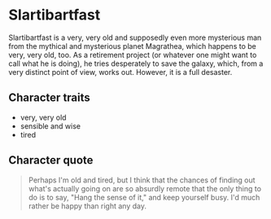# Slartibartfast

Slartibartfast is a very, very old and supposedly even more mysterious man from the mythical and mysterious planet Magrathea, which happens to be very, very old, too.
As a retirement project (or whatever one might want to call what he is doing), he tries desperately to save the galaxy, which, from a very distinct point of view, works out.
However, it is a full desaster.

## Character traits

* very, very old
* sensible and wise
* tired

## Character quote

> Perhaps I'm old and tired, but I think that the chances of finding out what's actually going on are so absurdly remote that the only thing to do is to say, "Hang the sense of it," and keep yourself busy.
> I'd much rather be happy than right any day.
